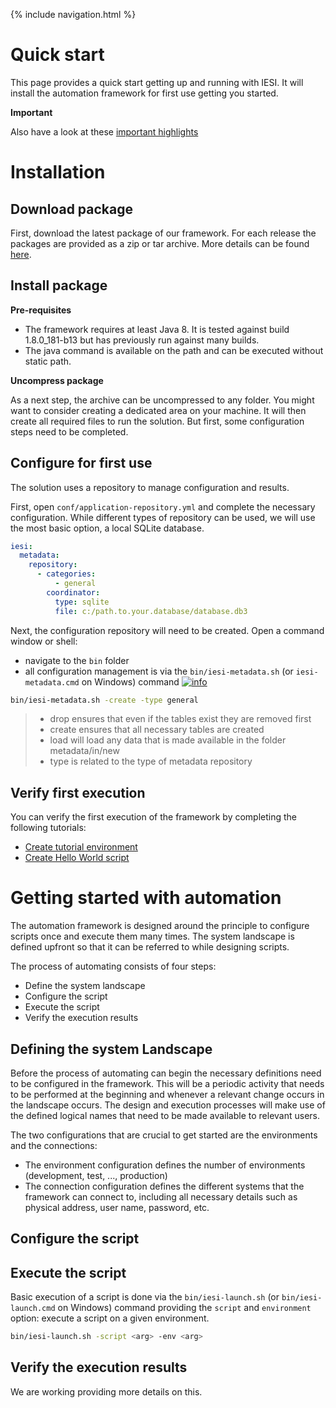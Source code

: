 {% include navigation.html %}

# Quick start

This page provides a quick start getting up and running with IESI. 
It will install the automation framework for first use getting you started. 

**Important**

Also have a look at these [important highlights](/{{site.repository}}/pages/understand/highlights.html)

# Installation

## Download package

First, download the latest package of our framework. 
For each release the packages are provided as a zip or tar archive. 
More details can be found [here](/{{site.repository}}/pages/download.html).

## Install package

**Pre-requisites**

* The framework requires at least Java 8. It is tested against build 1.8.0_181-b13 but has previously run against many builds. 
* The java command is available on the path and can be executed without static path. 

**Uncompress package**

As a next step, the archive can be uncompressed to any folder. 
You might want to consider creating a dedicated area on your machine. 
It will then create all required files to run the solution. 
But first, some configuration steps need to be completed. 

## Configure for first use 
The solution uses a repository to manage configuration and results. 

First, open `conf/application-repository.yml` and complete the necessary configuration. 
While different types of repository can be used, we will use the most basic option, a local SQLite database. 
```yaml
iesi:
  metadata:
    repository:
      - categories:
          - general
        coordinator:
          type: sqlite
          file: c:/path.to.your.database/database.db3
```

Next, the configuration repository will need to be created. Open a command window or shell: 
* navigate to the `bin` folder
* all configuration management is via the `bin/iesi-metadata.sh` (or `iesi-metadata.cmd` on Windows) command [![info](/{{site.repository}}/images/icons/question-dot.png)](/{{site.repository}}/pages/operate/operate.html)

```bash
bin/iesi-metadata.sh -create -type general
```

> * drop ensures that even if the tables exist they are removed first 
> * create ensures that all necessary tables are created 
> * load will load any data that is made available in the folder metadata/in/new 
> * type is related to the type of metadata repository

## Verify first execution 

You can verify the first execution of the framework by completing the following tutorials:
* [Create tutorial environment](/{{site.repository}}/pages/tutorial/tutorialenvironment.html)
* [Create Hello World script](/{{site.repository}}/pages/tutorial/helloworldscript.html)

# Getting started with automation

The automation framework is designed around the principle to configure scripts once and execute them many times. 
The system landscape is defined upfront so that it can be referred to while designing scripts.

The process of automating consists of four steps:
* Define the system landscape
* Configure the script
* Execute the script
* Verify the execution results

## Defining the system Landscape

Before the process of automating can begin the necessary definitions need to be configured in the framework. 
This will be a periodic activity that needs to be performed at the beginning and whenever a relevant change occurs in the landscape occurs. 
The design and execution processes will make use of the defined logical names that need to be made available to relevant users.

The two configurations that are crucial to get started are the environments and the connections:
* The environment configuration defines the number of environments (development, test, ..., production)
* The connection configuration defines the different systems that the framework can connect to, including all necessary details such as physical address, user name, password, etc.

## Configure the script

## Execute the script

Basic execution of a script is done via the `bin/iesi-launch.sh` (or `bin/iesi-launch.cmd` on Windows) command providing 
the `script` and `environment` option: execute a script on a given environment. 

```bash
bin/iesi-launch.sh -script <arg> -env <arg>
```

## Verify the execution results

We are working providing more details on this.
